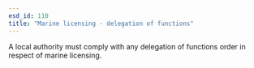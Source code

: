 ```yaml
---
esd_id: 110
title: "Marine licensing - delegation of functions"
---
```


A local authority must comply with any delegation of functions order in respect of marine licensing.

